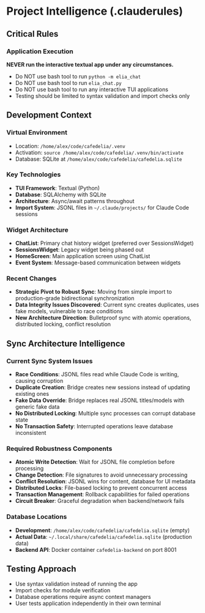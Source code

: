 # Project Intelligence (.clauderules)

## Critical Rules

### Application Execution
**NEVER run the interactive textual app under any circumstances.**
- Do NOT use bash tool to run `python -m elia_chat`
- Do NOT use bash tool to run `elia_chat.py`  
- Do NOT use bash tool to run any interactive TUI applications
- Testing should be limited to syntax validation and import checks only

## Development Context

### Virtual Environment
- Location: `/home/alex/code/cafedelia/.venv`
- Activation: `source /home/alex/code/cafedelia/.venv/bin/activate`
- Database: SQLite at `/home/alex/code/cafedelia/cafedelia.sqlite`

### Key Technologies
- **TUI Framework**: Textual (Python)
- **Database**: SQLAlchemy with SQLite
- **Architecture**: Async/await patterns throughout
- **Import System**: JSONL files in `~/.claude/projects/` for Claude Code sessions

### Widget Architecture
- **ChatList**: Primary chat history widget (preferred over SessionsWidget)
- **SessionsWidget**: Legacy widget being phased out
- **HomeScreen**: Main application screen using ChatList
- **Event System**: Message-based communication between widgets

### Recent Changes
- **Strategic Pivot to Robust Sync**: Moving from simple import to production-grade bidirectional synchronization
- **Data Integrity Issues Discovered**: Current sync creates duplicates, uses fake models, vulnerable to race conditions
- **New Architecture Direction**: Bulletproof sync with atomic operations, distributed locking, conflict resolution

## Sync Architecture Intelligence

### Current Sync System Issues
- **Race Conditions**: JSONL files read while Claude Code is writing, causing corruption
- **Duplicate Creation**: Bridge creates new sessions instead of updating existing ones  
- **Fake Data Override**: Bridge replaces real JSONL titles/models with generic fake data
- **No Distributed Locking**: Multiple sync processes can corrupt database state
- **No Transaction Safety**: Interrupted operations leave database inconsistent

### Required Robustness Components
- **Atomic Write Detection**: Wait for JSONL file completion before processing
- **Change Detection**: File signatures to avoid unnecessary processing
- **Conflict Resolution**: JSONL wins for content, database for UI metadata
- **Distributed Locks**: File-based locking to prevent concurrent access
- **Transaction Management**: Rollback capabilities for failed operations
- **Circuit Breaker**: Graceful degradation when backend/network fails

### Database Locations
- **Development**: `/home/alex/code/cafedelia/cafedelia.sqlite` (empty)
- **Actual Data**: `~/.local/share/cafedelia/cafedelia.sqlite` (production data)
- **Backend API**: Docker container `cafedelia-backend` on port 8001

## Testing Approach
- Use syntax validation instead of running the app
- Import checks for module verification  
- Database operations require async context managers
- User tests application independently in their own terminal